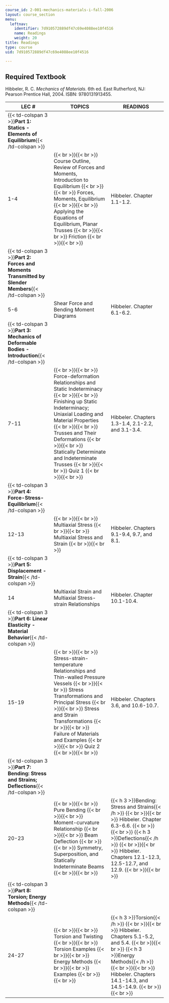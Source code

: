 ```yaml
---
course_id: 2-001-mechanics-materials-i-fall-2006
layout: course_section
menu:
  leftnav:
    identifier: 7d910572889df47c69e4088ee10f4516
    name: Readings
    weight: 20
title: Readings
type: course
uid: 7d910572889df47c69e4088ee10f4516

---
```


Required Textbook
-----------------

Hibbeler, R. C. _Mechanics of Materials_. 6th ed. East Rutherford, NJ: Pearson Prentice Hall, 2004. ISBN: 9780131913455.

  

| LEC # | TOPICS | READINGS |
| --- | --- | --- |
| {{< td-colspan 3 >}}**Part 1: Statics - Elements of Equilibrium**{{< /td-colspan >}} |||
| 1-4 |  {{< br >}}{{< br >}} Course Outline, Review of Forces and Moments, Introduction to Equilibrium {{< br >}}{{< br >}} Forces, Moments, Equilibrium {{< br >}}{{< br >}} Applying the Equations of Equilibrium, Planar Trusses {{< br >}}{{< br >}} Friction {{< br >}}{{< br >}}  | Hibbeler. Chapter 1.1-1.2. |
| {{< td-colspan 3 >}}**Part 2: Forces and Moments Transmitted by Slender Members**{{< /td-colspan >}} |||
| 5-6 | Shear Force and Bending Moment Diagrams | Hibbeler. Chapter 6.1-6.2. |
| {{< td-colspan 3 >}}**Part 3: Mechanics of Deformable Bodies - Introduction**{{< /td-colspan >}} |||
| 7-11 |  {{< br >}}{{< br >}} Force-deformation Relationships and Static Indeterminacy {{< br >}}{{< br >}} Finishing up Static Indeterminacy; Uniaxial Loading and Material Properties {{< br >}}{{< br >}} Trusses and Their Deformations {{< br >}}{{< br >}} Statically Determinate and Indeterminate Trusses {{< br >}}{{< br >}} Quiz 1 {{< br >}}{{< br >}}  | Hibbeler. Chapters 1.3-1.4, 2.1-2.2, and 3.1-3.4. |
| {{< td-colspan 3 >}}**Part 4: Force-Stress-Equilibrium**{{< /td-colspan >}} |||
| 12-13 |  {{< br >}}{{< br >}} Multiaxial Stress {{< br >}}{{< br >}} Multiaxial Stress and Strain {{< br >}}{{< br >}}  | Hibbeler. Chapters 9.1-9.4, 9.7, and 8.1. |
| {{< td-colspan 3 >}}**Part 5: Displacement - Strain**{{< /td-colspan >}} |||
| 14 | Multiaxial Strain and Multiaxial Stress-strain Relationships | Hibbeler. Chapter 10.1-10.4. |
| {{< td-colspan 3 >}}**Part 6: Linear Elasticity - Material Behavior**{{< /td-colspan >}} |||
| 15-19 |  {{< br >}}{{< br >}} Stress-strain-temperature Relationships and Thin-walled Pressure Vessels {{< br >}}{{< br >}} Stress Transformations and Principal Stress {{< br >}}{{< br >}} Stress and Strain Transformations {{< br >}}{{< br >}} Failure of Materials and Examples {{< br >}}{{< br >}} Quiz 2 {{< br >}}{{< br >}}  | Hibbeler. Chapters 3.6, and 10.6-10.7. |
| {{< td-colspan 3 >}}**Part 7: Bending: Stress and Strains; Deflections**{{< /td-colspan >}} |||
| 20-23 |  {{< br >}}{{< br >}} Pure Bending {{< br >}}{{< br >}} Moment-curvature Relationship {{< br >}}{{< br >}} Beam Deflection {{< br >}}{{< br >}} Symmetry, Superposition, and Statically Indeterminate Beams {{< br >}}{{< br >}}  | {{< h 3 >}}Bending: Stress and Strains{{< /h >}} {{< br >}}{{< br >}} Hibbeler. Chapter 6.3-6.6. {{< br >}}{{< br >}} {{< h 3 >}}Deflections{{< /h >}} {{< br >}}{{< br >}} Hibbeler. Chapters 12.1-12.3, 12.5-12.7, and 12.9. {{< br >}}{{< br >}}  |
| {{< td-colspan 3 >}}**Part 8: Torsion; Energy Methods**{{< /td-colspan >}} |||
| 24-27 |  {{< br >}}{{< br >}} Torsion and Twisting {{< br >}}{{< br >}} Torsion Examples {{< br >}}{{< br >}} Energy Methods {{< br >}}{{< br >}} Examples {{< br >}}{{< br >}}  | {{< h 3 >}}Torsion{{< /h >}} {{< br >}}{{< br >}} Hibbeler. Chapters 5.1-5.2, and 5.4. {{< br >}}{{< br >}} {{< h 3 >}}Energy Methods{{< /h >}} {{< br >}}{{< br >}} Hibbeler. Chapters 14.1-14.3, and 14.5-14.9. {{< br >}}{{< br >}}
